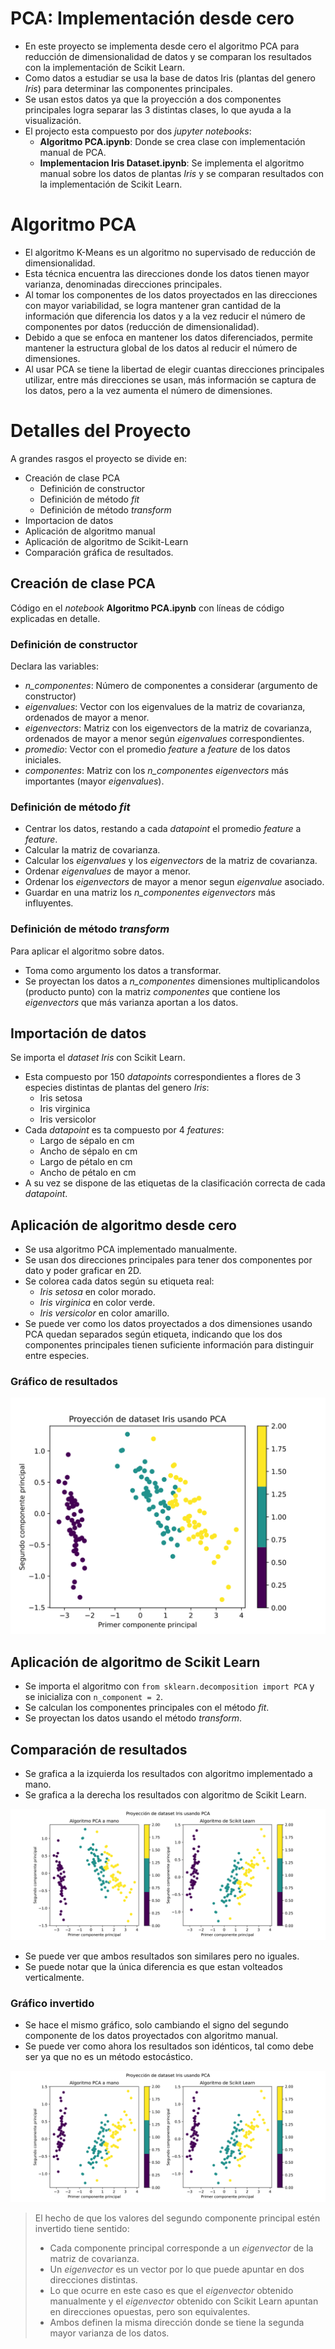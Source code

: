 # PCA: Implementación desde cero
- En este proyecto se implementa desde cero el algoritmo PCA para reducción de dimensionalidad de datos y se comparan los resultados con la implementación de Scikit Learn.
- Como datos a estudiar se usa la base de datos Iris (plantas del genero *Iris*) para determinar las componentes principales.
- Se usan estos datos ya que la proyección a dos componentes principales logra separar las 3 distintas clases, lo que ayuda a la visualización.
- El projecto esta compuesto por dos *jupyter notebooks*:
  - **Algoritmo PCA.ipynb**: Donde se crea clase con implementación manual de PCA.
  - **Implementacion Iris Dataset.ipynb**: Se implementa el algoritmo manual sobre los datos de plantas *Iris* y se comparan resultados con la implementación de Scikit Learn.  

# Algoritmo PCA

- El algoritmo K-Means es un algoritmo no supervisado de reducción de dimensionalidad.
- Esta técnica encuentra las direcciones donde los datos tienen mayor varianza, denominadas direcciones principales.
- Al tomar los componentes de los datos proyectados en las direcciones con mayor variabilidad, se logra mantener gran cantidad de la información que diferencia los datos y a la vez reducir el número de componentes por datos (reducción de dimensionalidad).
- Debido a que se enfoca en mantener los datos diferenciados, permite mantener la estructura global de los datos al reducir el número de dimensiones.
- Al usar PCA se tiene la libertad de elegir cuantas direcciones principales utilizar, entre más direcciones se usan, más información se captura de los datos, pero a la vez aumenta el número de dimensiones.

# Detalles del Proyecto

A grandes rasgos el proyecto se divide en:

- Creación de clase PCA
  - Definición de constructor
  - Definición de método *fit*
  - Definición de método *transform* 
- Importacion de datos
- Aplicación de algoritmo manual
- Aplicación de algoritmo de Scikit-Learn
- Comparación gráfica de resultados.

## Creación de clase PCA
Código en el *notebook* **Algoritmo PCA.ipynb** con líneas de código explicadas en detalle.

### Definición de constructor
Declara las variables:
 - *n_componentes*: Número de componentes a considerar (argumento de constructor)
 - *eigenvalues*: Vector con los eigenvalues de la matriz de covarianza, ordenados de mayor a menor.
 - *eigenvectors*: Matriz con los eigenvectors de la matriz de covarianza, ordenados de mayor a menor según *eigenvalues* correspondientes.
 - *promedio*: Vector con el promedio *feature* a *feature* de los datos iniciales.
 - *componentes*: Matriz con los *n_componentes eigenvectors* más importantes (mayor *eigenvalues*).

### Definición de método *fit*
- Centrar los datos, restando a cada *datapoint* el promedio *feature* a *feature*.
- Calcular la matriz de covarianza.
- Calcular los *eigenvalues* y los *eigenvectors* de la matriz de covarianza.
- Ordenar *eigenvalues* de mayor a menor.
- Ordenar los *eigenvectors* de mayor a menor segun *eigenvalue* asociado.
- Guardar en una matriz los *n_componentes eigenvectors* más influyentes.

### Definición de método *transform*
Para aplicar el algoritmo sobre datos.
- Toma como argumento los datos a transformar.
- Se proyectan los datos a *n_componentes* dimensiones multiplicandolos (producto punto) con la matriz *componentes* que contiene los *eigenvectors* que más varianza aportan a los datos.

## Importación de datos
Se importa el *dataset Iris* con Scikit Learn.

- Esta compuesto por 150 *datapoints* correspondientes a flores de 3 especies distintas de plantas del genero *Iris*:
    - Iris setosa
    - Iris virginica
    - Iris versicolor
- Cada *datapoint* es ta compuesto por 4 *features*:
    - Largo de sépalo en cm
    - Ancho de sépalo en cm
    - Largo de pétalo en cm
    - Ancho de pétalo en cm
- A su vez se dispone de las etiquetas de la clasificación correcta de cada *datapoint*.

## Aplicación de algoritmo desde cero
- Se usa algoritmo PCA implementado manualmente.
- Se usan dos direcciones principales para tener dos componentes por dato y poder graficar en 2D.
- Se colorea cada datos según su etiqueta real:
    - *Iris setosa* en color morado.
    - *Iris virginica* en color verde.
    - *Iris versicolor* en color amarillo.
- Se puede ver como los datos proyectados a dos dimensiones usando PCA quedan separados según etiqueta, indicando que los dos componentes principales tienen suficiente información para distinguir entre especies.

### Gráfico de resultados
<p align="center"><img src="images/PCA_manual.svg"></img></p>

## Aplicación de algoritmo de Scikit Learn

- Se importa el algoritmo con `from sklearn.decomposition import PCA` y se inicializa con `n_component = 2`.
- Se calculan los componentes principales con el método *fit*.
- Se proyectan los datos usando el método *transform*.

## Comparación de resultados

- Se grafica a la izquierda los resultados con algoritmo implementado a mano.
- Se grafica a la derecha los resultados con algoritmo de Scikit Learn.

<p align="center"><img src="images/PCA_comparacion_1.svg"></img></p>

- Se puede ver que ambos resultados son similares pero no iguales.
- Se puede notar que la única diferencia es que estan volteados verticalmente.
  
### Gráfico invertido

- Se hace el mismo gráfico, solo cambiando el signo del segundo componente de los datos proyectados con algoritmo manual.
- Se puede ver como ahora los resultados son idénticos, tal como debe ser ya que no es un método estocástico.

<p align="center"><img src="images/PCA_comparacion_2.svg"></img></p>

> El hecho de que los valores del segundo componente principal estén invertido tiene sentido:  
> - Cada componente principal corresponde a un *eigenvector* de la matriz de covarianza.  
> - Un *eigenvector* es un vector por lo que puede apuntar en dos direcciones distintas.  
> - Lo que ocurre en este caso es que el *eigenvector* obtenido manualmente y el *eigenvector* obtenido con Scikit Learn apuntan en direcciones opuestas, pero son equivalentes.
> - Ambos definen la misma dirección donde se tiene la segunda mayor varianza de los datos.

